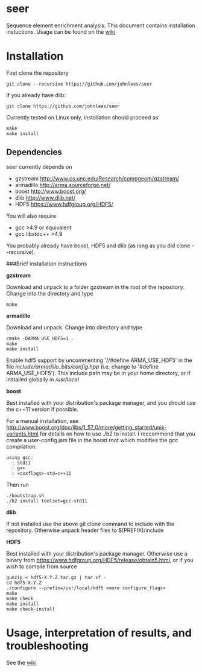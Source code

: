 # seer
Sequence element enrichment analysis. This document contains
installation instuctions. Usage can be found on the [wiki](https://github.com/johnlees/seer/wiki/Usage)

Installation
==============
First clone the repository

    git clone --recursive https://github.com/johnlees/seer    

If you already have dlib:

    git clone https://github.com/johnlees/seer

Currently tested on Linux only, installation should proceed as

    make
    make install

Dependencies
--------------
seer currently depends on

- gzstream <http://www.cs.unc.edu/Research/compgeom/gzstream/>
- armadillo <http://arma.sourceforge.net/>
- boost <http://www.boost.org/>
- dlib <http://www.dlib.net/>
- HDF5 <https://www.hdfgroup.org/HDF5/>

You will also require

- gcc >4.9 or equivalent
- gcc libstdc++ >4.9

You probably already have boost, HDF5 and dlib (as long as you did clone --recursive).

###Brief installation instructions

**gzstream**

Download and unpack to a folder gzstream in the root of the repository. Change into the directory and type

    make

**armadillo**

Download and unpack. Change into directory and type

    cmake -DARMA_USE_HDF5=1 .
    make
    make install

Enable hdf5 support by uncommenting '//#define ARMA_USE_HDF5' in the file *include/armadillo_bits/config.hpp* (i.e. change to '#define ARMA_USE_HDF5'). This include path may be in your home directory, or if installed globally in */usr/local*

**boost**

Best installed with your distribution's package manager, and you should use the c++11 version if possible.

For a manual installation, see <http://www.boost.org/doc/libs/1_57_0/more/getting_started/unix-variants.html> for details on how to use ./b2 to install. I reccommend that you create a user-config.jam file in the boost root which modifies the gcc compilation:

    using gcc:
      : std11
      : g++
      : <cxxflags>-std=c++11

Then run

    ./bootstrap.sh
    ./b2 install toolset=gcc-std11


**dlib**

If not installed use the above git clone command to include with the
repository. Otherwise unpack header files to $(PREFIX)/include

**HDF5**

Best installed with your distribution's package manager. Otherwise use
a binary from <https://www.hdfgroup.org/HDF5/release/obtain5.html>, or
if you wish to compile from source

    gunzip < hdf5-X.Y.Z.tar.gz | tar xf -
    cd hdf5-X.Y.Z
    ./configure --prefix=/usr/local/hdf5 <more configure_flags>
    make
    make check
    make install
    make check-install


Usage, interpretation of results, and troubleshooting
=============
See the [wiki](https://github.com/johnlees/seer/wiki/Usage)
